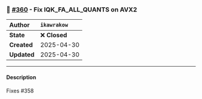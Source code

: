 ### 🐛 [#360](https://github.com/ikawrakow/ik_llama.cpp/pull/360) - Fix IQK_FA_ALL_QUANTS on AVX2

| **Author** | `ikawrakow` |
| :--- | :--- |
| **State** | ❌ **Closed** |
| **Created** | 2025-04-30 |
| **Updated** | 2025-04-30 |

---

#### Description

Fixes #358